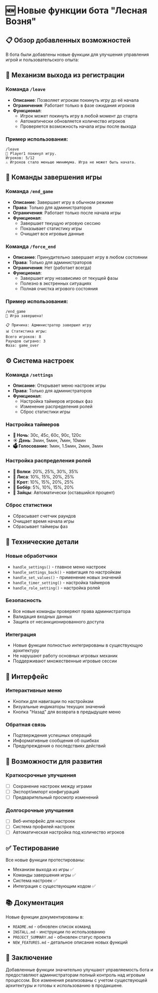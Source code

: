 # 🆕 Новые функции бота "Лесная Возня"

## 📋 Обзор добавленных возможностей

В бота были добавлены новые функции для улучшения управления игрой и пользовательского опыта:

## 🚪 Механизм выхода из регистрации

### Команда `/leave`
- **Описание**: Позволяет игрокам покинуть игру до её начала
- **Ограничения**: Работает только в фазе ожидания игроков
- **Функционал**:
  - Игрок может покинуть игру в любой момент до старта
  - Автоматически обновляется количество игроков
  - Проверяется возможность начала игры после выхода

### Пример использования:
```
/leave
👋 Player1 покинул игру.
Игроков: 5/12
⚠️ Игроков стало меньше минимума. Игра не может быть начата.
```

## 🏁 Команды завершения игры

### Команда `/end_game`
- **Описание**: Завершает игру в обычном режиме
- **Права**: Только для администраторов
- **Ограничения**: Работает только после начала игры
- **Функционал**:
  - Завершает текущую игровую сессию
  - Показывает статистику игры
  - Очищает все игровые данные

### Команда `/force_end`
- **Описание**: Принудительно завершает игру в любом состоянии
- **Права**: Только для администраторов
- **Ограничения**: Нет (работает всегда)
- **Функционал**:
  - Завершает игру независимо от текущей фазы
  - Полезно в экстренных ситуациях
  - Полная очистка игрового состояния

### Пример использования:
```
/end_game
🏁 Игра завершена!

📋 Причина: Администратор завершил игру
📊 Статистика игры:
Всего игроков: 8
Раундов сыграно: 3
Фаза: game_over
```

## ⚙️ Система настроек

### Команда `/settings`
- **Описание**: Открывает меню настроек игры
- **Права**: Только для администраторов
- **Функционал**:
  - Настройка таймеров игровых фаз
  - Изменение распределения ролей
  - Сброс статистики игры

### Настройка таймеров
- **🌙 Ночь**: 30с, 45с, 60с, 90с, 120с
- **☀️ День**: 3мин, 5мин, 7мин, 10мин
- **🗳️ Голосование**: 1мин, 1.5мин, 2мин, 3мин

### Настройка распределения ролей
- **🐺 Волки**: 20%, 25%, 30%, 35%
- **🦊 Лиса**: 10%, 15%, 20%, 25%
- **🦫 Крот**: 10%, 15%, 20%, 25%
- **🦦 Бобёр**: 5%, 10%, 15%, 20%
- **🐰 Зайцы**: Автоматически (оставшийся процент)

### Сброс статистики
- Сбрасывает счетчик раундов
- Очищает время начала игры
- Сбрасывает таймеры фаз

## 🔧 Технические детали

### Новые обработчики
- `handle_settings()` - главное меню настроек
- `handle_settings_back()` - навигация по настройкам
- `handle_set_values()` - применение новых значений
- `handle_timer_setting()` - настройка таймеров
- `handle_role_setting()` - настройка ролей

### Безопасность
- Все новые команды проверяют права администратора
- Валидация входных данных
- Защита от несанкционированного доступа

### Интеграция
- Новые функции полностью интегрированы в существующую архитектуру
- Не нарушают работу основных игровых механик
- Поддерживают множественные игровые сессии

## 📱 Интерфейс

### Интерактивные меню
- Кнопки для навигации по настройкам
- Визуальные индикаторы текущих значений
- Кнопка "Назад" для возврата в предыдущее меню

### Обратная связь
- Подтверждения успешных операций
- Информативные сообщения об ошибках
- Предупреждения о последствиях действий

## 🚀 Возможности для развития

### Краткосрочные улучшения
- [ ] Сохранение настроек между играми
- [ ] Экспорт/импорт конфигураций
- [ ] Предварительный просмотр изменений

### Долгосрочные улучшения
- [ ] Веб-интерфейс для настроек
- [ ] Система профилей настроек
- [ ] Автоматическая настройка под количество игроков

## ✅ Тестирование

Все новые функции протестированы:
- Механизм выхода из игры ✅
- Команды завершения игры ✅
- Система настроек ✅
- Интеграция с существующим кодом ✅

## 📚 Документация

Новые функции документированы в:
- `README.md` - обновлен список команд
- `INSTALL.md` - инструкции по использованию
- `PROJECT_SUMMARY.md` - обновлен статус проекта
- `NEW_FEATURES.md` - детальное описание новых функций

## 🎯 Заключение

Добавленные функции значительно улучшают управляемость бота и предоставляют администраторам полный контроль над игровым процессом. Все изменения реализованы с учетом существующей архитектуры и готовы к использованию в продакшене.

